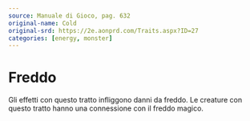```yaml
---
source: Manuale di Gioco, pag. 632
original-name: Cold
original-srd: https://2e.aonprd.com/Traits.aspx?ID=27
categories: [energy, monster]
---
```


# Freddo

Gli effetti con questo tratto infliggono danni da freddo. Le creature con questo
tratto hanno una connessione con il freddo magico.
